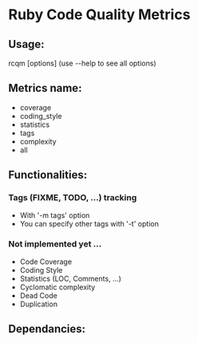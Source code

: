 # Ruby Code Quality Metrics

## Usage:

rcqm [options] (use --help to see all options)

## Metrics name:
- coverage 
- coding_style 
- statistics
- tags
- complexity 
- all

## Functionalities:

### Tags (FIXME, TODO, ...) tracking
- With '-m tags' option
- You can specify other tags with '-t' option

### Not implemented yet ...
- Code Coverage
- Coding Style
- Statistics (LOC, Comments, ...)
- Cyclomatic complexity
- Dead Code
- Duplication

## Dependancies:

